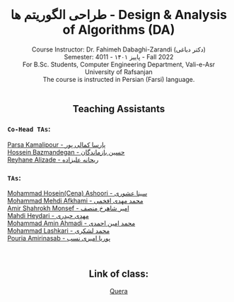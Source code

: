  <br />
<p align="center">
  
  <h1 align="center">طراحی الگوریتم ها - Design & Analysis of Algorithms (DA)</h1>

  <p align="center">
    Course Instructor: Dr. Fahimeh Dabaghi-Zarandi (دکتر دباغی)
    <br />
    Semester: 4011 - پاییز ۱۴۰۱ - Fall 2022
    <br />
    For B.Sc. Students, Computer Engineering Department, Vali-e-Asr University of Rafsanjan
    <br /> 
    The course is instructed in Persian (Farsi) language.
  <br />



 <br />
<p align="center">
  <h2 align="center"> Teaching Assistants </h2>
<p h2 align="center">

### `Co-Head TAs`: 
[Parsa Kamalipour - پارسا کمالی پور](https://github.com/benymaxparsa)  
[Hossein Bazmandegan - حسین بازماندگان](https://github.com/HB-2000)   
[Reyhane Alizade - ریحانه علیزاده](https://github.com/missrea1457)

### `TAs`:
[Mohammad Hosein(Cena) Ashoori - سینا عشوری](https://github.com/CenaAshoori)   
[Mohammad Mehdi Afkhami - محمد مهدی افخمی](https://github.com/mohmehdi)  
[Amir Shahrokh Monsef - امیر شاهرخ منصف]()  
[Mahdi Heydari - مهدی حیدری]()  
[Mohammad Amin Ahmadi - محمد امین احمدی](https://github.com/mmdaminah)  
[Mohammad Lashkari - محمد لشکری](https://github.com/MohammadLashkari)  
[Pouria Amirinasab - پوریا امیری نسب]() 

<br />
<p align="center">
  <h2 align="center"> Link of class: </h2>
  
<p h2 align="center">
<a href="https://quera.org/course/add_to_course/course/11946">Quera</a>
